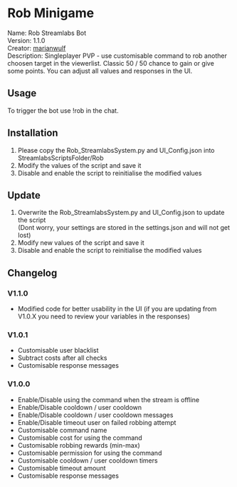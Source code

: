 # Rob Minigame

Name: Rob Streamlabs Bot  
Version: 1.1.0  
Creator: [marianwulf](https://github.com/marianwulf)  
Description: Singleplayer PVP - use customisable command to rob another choosen target in the viewerlist. Classic 50 / 50 chance to gain or give some points. You can adjust all values and responses in the UI.


## Usage

To trigger the bot use !rob in the chat.

## Installation

1. Please copy the Rob_StreamlabsSystem.py and UI_Config.json into StreamlabsScriptsFolder/Rob  
2. Modify the values of the script and save it
3. Disable and enable the script to reinitialise the modified values

## Update

1. Overwrite the Rob_StreamlabsSystem.py and UI_Config.json to update the script  
(Dont worry, your settings are stored in the settings.json and will not get lost)  
2. Modify new values of the script and save it
3. Disable and enable the script to reinitialise the modified values

## Changelog

### V1.1.0

  - Modified code for better usability in the UI (if you are updating from V1.0.X you need to review your variables in the responses)

### V1.0.1

  - Customisable user blacklist
  - Subtract costs after all checks
  - Customisable response messages

### V1.0.0

  - Enable/Disable using the command when the stream is offline
  - Enable/Disable cooldown / user cooldown
  - Enable/Disable cooldown / user cooldown messages
  - Enable/Disable timeout user on failed robbing attempt
  - Customisable command name
  - Customisable cost for using the command
  - Customisable robbing rewards (min-max)
  - Customisable permission for using the command
  - Customisable cooldown / user cooldown timers
  - Customisable timeout amount
  - Customisable response messages
